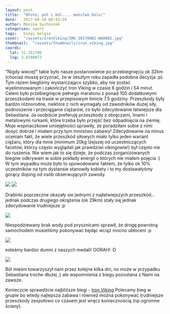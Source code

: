 ```yaml
---
layout: post
title:  "Błoto, pot i ból.... mnóstwo bólu!"
date:   2017-09-10 08:43:59
author: Monika Suchoszek
categories: sport
tags:	biegi belgia
cover:  "/assets/IronViking/IMG-20170902-WA0002.jpg"
thumbnail:  "/assets/thumbnails/iron_viking.jpg"
coords:
  lat: 51.151706
  lng: 3.8708973
---
```


"Nigdy wiecej!" takie było nasze postanowienie po przebiegnięciu ok 32km (chociaż muszę przyznać, że w zeszłym roku zapadła podobna decyzja :p). 
Tym razem biegliśmy wystarczająco szybko, aby nie zostać wyeliminowanym i zakończyć Iron Viking w czasie 6 godzin i 54 minut. Celem było 
przebiegnięcie pełnego maratonu z ponad 100 dodatkowymi przeszkodami na trasie w przepisowym limicie 7.5 godziny. Przeszkody były bardzo różnorodne, 
niektóre z nich wymagały od zawodników dużej siły, podnoszenie i przeciąganie ciężarów, co było zdecydowanie łatwiejsze dla Sebastiana. Ja osobiście 
preferuję przeszkody z obręczami, linami i metalowymi rurkami, które trzeba było przejść bez odpadnięcia na ziemię. Moje wspinaczkowe umiejętności 
sprawiły, że poradziłam sobie z nimi dosyć dobrze i miałam przy tym mnóstwo zabawy! Zdecydowanie na minus oceniam fakt, że wiele przeszkód siłowych miało
 tylko jeden wariant ciężaru, który dla mnie (minimum 20kg lżejszej od uczestniczących facetów, którzy często wyglądali jak prawdziwi vikingowie!) był często nie do ruszenia.
 Nie wiem jak to się dzieje, że podczas zorganizowanych biegów odkrywam 
w sobie pokłady energii o których nie miałam pojęcia :) W tym wypadku może było to spowodowane faktem, że tylko ok 10% uczestników na tym dystansie stanowiły
kobiety i to my dostawałyśmy gorący doping od osób obserwujących zawody.

<div class="row">
<img src="/assets/IronViking/IMG-20170905-WA0000.jpg" class="column-50" />
<img src="/assets/IronViking/IMG-20170905-WA0001.jpg" class="column-50" />
</div>
<p class="caption">Drabinki poprzeczne okazały sie jednymi z najłatwiejszych przeszkód... 
jednak podczas drugiego okrążenia (ok 29km) stały się jednak zdecydowanie trudniejsze :p</p>

<img src="/assets/IronViking/IMG_20170903_211324.jpg" />
<p class="caption">Niespodziewany brak wody pod prysznicami sprawił, że drogę powrotną samochodem musieliśmy pokonywać będąc wciąż mocno ubłoceni :p</p>

<img src="/assets/IronViking/IMG-20170902-WA0002.jpg" />
<p class="caption">esteśmy bardzo dumni z naszych medali! OORAH! :D</p>

<img src="/assets/IronViking/IMG_20170903_211226.jpg" />
<p class="caption">Ból mieśni towarzyszył nam przez kolejne kilka dni, no może w przypadku Sebastiana troche dłużej ;) ale wspomnienia z biegu pozostana 
z Nami na zawsze.</p>

Konieczcie sprawdźcie najbliższe biegi - [Iron Viking](https://strongviking.com/en/editions/iron-viking/146/) Polecamy bieg w grupie bo wtedy najlepsza
zabawa i również można pokonywać trudniejsze przeszkody zespołowo co czasem jest wręcz koniecznością (np.ogromne ściany).
